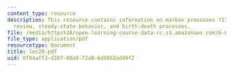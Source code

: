 ```yaml
---
content_type: resource
description: This resource contains information on markov processes ?II, markov process
  review, steady-state behavior, and birth-death processes.
file: /media/https%3A/open-learning-course-data-rc.s3.amazonaws.com/6-041-probabilistic-systems-analysis-and-applied-probability-spring-2006/0f84aff3d10700a972a06d5862add9f2_lec20.pdf
file_type: application/pdf
resourcetype: Document
title: lec20.pdf
uid: 0f84aff3-d107-00a9-72a0-6d5862add9f2
---
```

